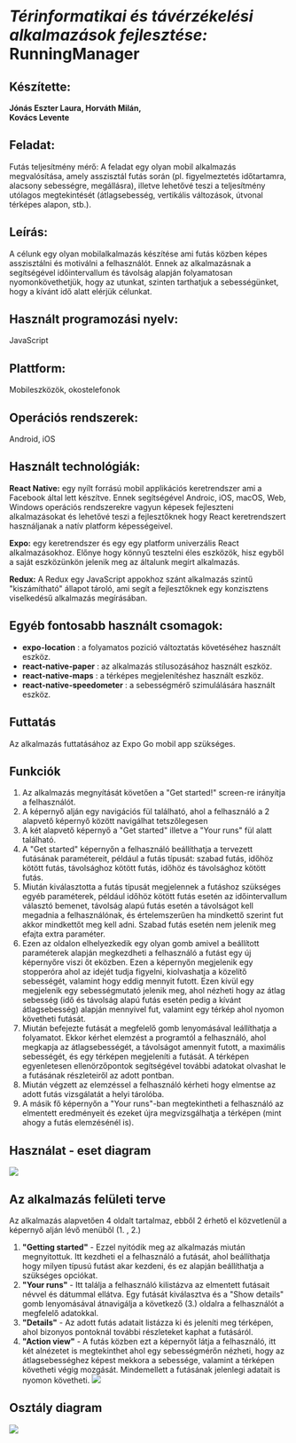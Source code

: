 
#  _Térinformatikai és távérzékelési alkalmazások fejlesztése:_ RunningManager 

## Készítette:
**Jónás Eszter Laura, 
Horváth Milán,  
Kovács Levente**

## Feladat:

Futás teljesítmény mérő: A feladat egy olyan mobil alkalmazás megvalósítása, amely asszisztál futás során (pl. figyelmeztetés időtartamra, alacsony sebességre, megállásra), illetve lehetővé teszi a teljesítmény utólagos megtekintését (átlagsebesség, vertikális változások, útvonal térképes alapon, stb.).

## Leírás:

A célunk egy olyan mobilalkalmazás készítése ami futás közben képes asszisztálni és motiválni a felhasználót. Ennek az alkalmazásnak a segítségével  időintervallum és távolság alapján folyamatosan nyomonkövethetjük, hogy az utunkat, szinten tarthatjuk a sebességünket, hogy a kívánt idő alatt elérjük célunkat. 

## Használt programozási nyelv: 

JavaScript

## Plattform: 

Mobileszközök, okostelefonok

## Operációs rendszerek:

Android, iOS

## Használt technológiák:

**React Native:** egy nyílt forrású mobil applikációs keretrendszer ami a Facebook által lett készítve. Ennek segítségével Androic, iOS, macOS, Web, Windows operációs rendszerekre vagyun képesek fejleszteni alkalmazásokat és lehetővé teszi a fejlesztőknek hogy React keretrendszert használjanak a natív platform képességeivel. 

**Expo:** egy keretrendszer és egy egy platform univerzális React alkalmazásokhoz. Előnye hogy könnyű tesztelni éles eszközök, hisz egyből a saját eszközünkön jelenik meg az általunk megírt alkalmazás. 

**Redux:** A Redux egy JavaScript appokhoz szánt alkalmazás szintű "kiszámítható" állapot tároló, ami segít a fejlesztőknek egy konzisztens viselkedésű alkalmazás megírásában.

## Egyéb fontosabb használt csomagok:

- **expo-location** : a folyamatos pozició változtatás követéséhez használt eszköz.
- **react-native-paper** : az alkalmazás stílusozásához használt eszköz.
- **react-native-maps** : a térképes megjelenítéshez használt eszköz.
- **react-native-speedometer** : a sebességmérő szimulálására használt eszköz.

## Futtatás

Az alkalmazás futtatásához az Expo Go mobil app szükséges.

## Funkciók

1. Az alkalmazás megnyítását követően a "Get started!" screen-re irányítja a felhasználót.
2. A képernyő alján egy navigációs fül található, ahol a felhasználó a 2 alapvető képernyő között navigálhat tetszőlegesen
3. A két alapvető képernyő a "Get started" illetve a "Your runs" fül alatt található.
5. A "Get started" képernyőn a felhasználó beállíthatja a tervezett futásának paramétereit, például a futás típusát: szabad futás, időhöz kötött futás, távolsághoz kötött futás, időhöz és távolsághoz kötött futás.
6. Miután kiválasztotta a futás típusát megjelennek a futáshoz szükséges egyéb paraméterek, például időhöz kötött futás esetén az időintervallum választó bemenet, távolság alapú futás esetén a távolságot kell megadnia a felhasználónak, és értelemszerűen ha mindkettő szerint fut akkor mindkettőt meg kell adni. Szabad futás esetén nem jelenik meg efajta extra paraméter.
7. Ezen az oldalon elhelyezkedik egy olyan gomb amivel a beállított paraméterek alapján megkezdheti a felhasználó a futást egy új képernyőre viszi őt eközben. Ezen a képernyőn megjelenik egy stopperóra ahol az idejét tudja figyelni, kiolvashatja a közelítő sebességét, valamint hogy eddig mennyit futott. Ezen kívül egy megjelenik egy sebességmutató jelenik meg, ahol nézheti hogy az átlag sebesség (idő és távolság alapú futás esetén pedig a kívánt átlagsebesség) alapján mennyivel fut, valamint egy térkép ahol nyomon követheti futását.
8. Miután befejezte futását a megfelelő gomb lenyomásával leállíthatja a folyamatot. Ekkor kérhet elemzést a programtól a felhasználó, ahol megkapja az átlagsebességét, a távolságot amennyit futott, a maximális sebességét, és egy térképen megjeleníti a futását. A térképen egyenletesen ellenörzőpontok segítségével további adatokat olvashat le a futásának részleteiről az adott pontban.
9. Miután végzett az elemzéssel a felhasználó kérheti hogy elmentse az adott futás vizsgálatát a helyi tárolóba.
10. A másik fő képernyőn a "Your runs"-ban megtekintheti a felhasználó az elmentett eredményeit és ezeket újra megvizsgálhatja a térképen (mint ahogy a futás elemzésénél is).


## Használat - eset diagram

![](images/usecase.png) 

## Az alkalmazás felületi terve

Az alkalmazás alapvetően 4 oldalt tartalmaz, ebből 2 érhető el közvetlenül a képernyő alján lévő menüből (1. , 2.)

1. **"Getting started"** - Ezzel nyitódik meg az alkalmazás miután megnyitottuk. Itt kezdheti el a felhasználó a futását, ahol beállíthatja hogy milyen típusú futást akar kezdeni, és ez alapján beállíthatja a szükséges opciókat.
2. **"Your runs"** - Itt találja a felhasználó kilistázva az elmentett futásait névvel és dátummal ellátva. Egy futását kiválasztva és a "Show details" gomb lenyomásával átnavigálja a következő (3.) oldalra a felhasználót a megfelelő adatokkal.
3. **"Details"** - Az adott futás adatait listázza ki és jeleníti meg térképen, ahol bizonyos pontoknál további részleteket kaphat a futásáról.
4. **"Action view"** - A futás közben ezt a képernyőt látja a felhasználó, itt két alnézetet is megtekinthet ahol egy sebességmérőn nézheti, hogy az átlagsebességhez képest mekkora a sebessége, valamint a térképen követheti végig mozgását. Mindemellett a futásának jelenlegi adatait is nyomon követheti.
![](images/viewModel.png) 


## Osztály diagram

![](images/classdiagram.png) 







